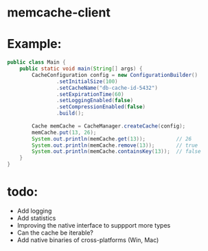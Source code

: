 # memcache-client



# Example:
```java
public class Main {
	public static void main(String[] args) {
		CacheConfiguration config = new ConfigurationBuilder()
				.setInitialSize(100)									
				.setCacheName("db-cache-id-5432")									
				.setExpirationTime(60)
				.setLoggingEnabled(false)
				.setCompressionEnabled(false)
				.build();
		
		Cache memCache = CacheManager.createCache(config);
		memCache.put(13, 26);
		System.out.println(memCache.get(13));          // 26
		System.out.println(memCache.remove(13));       // true
		System.out.println(memCache.containsKey(13));  // false
	}
}
```

# todo:
- Add logging
- Add statistics
- Improving the native interface to suppport more types
- Can the cache be iterable?
- Add native binaries of cross-platforms (Win, Mac) 